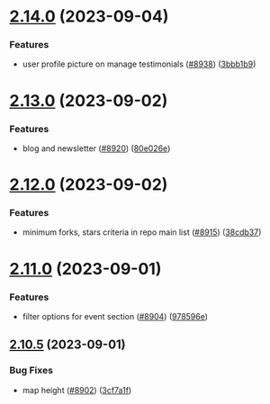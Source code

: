 # [2.14.0](https://github.com/EddieHubCommunity/BioDrop/compare/v2.13.0...v2.14.0) (2023-09-04)


### Features

* user profile picture on manage testimonials ([#8938](https://github.com/EddieHubCommunity/BioDrop/issues/8938)) ([3bbb1b9](https://github.com/EddieHubCommunity/BioDrop/commit/3bbb1b9c76d81921c41e3bf5238f1b5f27c4b553))



# [2.13.0](https://github.com/EddieHubCommunity/BioDrop/compare/v2.12.0...v2.13.0) (2023-09-02)


### Features

* blog and newsletter ([#8920](https://github.com/EddieHubCommunity/BioDrop/issues/8920)) ([80e026e](https://github.com/EddieHubCommunity/BioDrop/commit/80e026e4c7b349d0a5abbefa0fdc4e9a09693760))



# [2.12.0](https://github.com/EddieHubCommunity/BioDrop/compare/v2.11.0...v2.12.0) (2023-09-02)


### Features

* minimum forks, stars criteria in repo main list ([#8915](https://github.com/EddieHubCommunity/BioDrop/issues/8915)) ([38cdb37](https://github.com/EddieHubCommunity/BioDrop/commit/38cdb37e9c39813a0a2e5d39c90c52be7f939696))



# [2.11.0](https://github.com/EddieHubCommunity/BioDrop/compare/v2.10.5...v2.11.0) (2023-09-01)


### Features

* filter options for event section ([#8904](https://github.com/EddieHubCommunity/BioDrop/issues/8904)) ([978596e](https://github.com/EddieHubCommunity/BioDrop/commit/978596ed2e6e1c2e16415189891103cfa1182620))



## [2.10.5](https://github.com/EddieHubCommunity/BioDrop/compare/v2.10.4...v2.10.5) (2023-09-01)


### Bug Fixes

* map height ([#8902](https://github.com/EddieHubCommunity/BioDrop/issues/8902)) ([3cf7a1f](https://github.com/EddieHubCommunity/BioDrop/commit/3cf7a1f18db42c952b3989077dc78acaa90b55f1))



